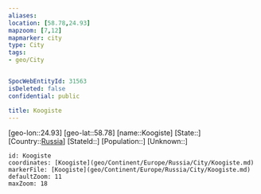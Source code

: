 ```yaml
---
aliases: 
location: [58.78,24.93]
mapzoom: [7,12] 
mapmarker: city 
type: City
tags:
- geo/City


SpocWebEntityId: 31563
isDeleted: false
confidential: public

title: Koogiste
---
```

[geo-lon::24.93]
[geo-lat::58.78]
[name::Koogiste]
[State::]
[Country::[Russia](geo/Continent/Europe/Russia.md)]
[StateId::]
[Population::]
[Unknown::]


```leaflet
id: Koogiste
coordinates: [Koogiste](geo/Continent/Europe/Russia/City/Koogiste.md)
markerFile: [Koogiste](geo/Continent/Europe/Russia/City/Koogiste.md)
defaultZoom: 11 
maxZoom: 18
```


